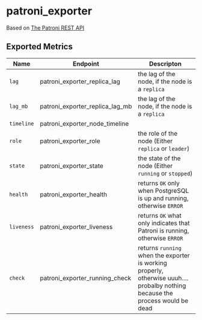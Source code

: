 # patroni_exporter
Based on [The Patroni REST API](https://patroni.readthedocs.io/en/latest/rest_api.html)
## Exported Metrics

| Name  | Endpoint | Descripton |
|-------|----------|------------|
|`lag`|patroni_exporter_replica_lag|the lag of the node, if the node is a `replica`|
|`lag_mb`| patroni_exporter_replica_lag_mb |the lag of the node, if the node is a `replica`|
|`timeline`| patroni_exporter_node_timeline |
|`role`| patroni_exporter_role | the role of the node (Either `replica` or `leader`)|
|`state`| patroni_exporter_state | the state of the node (Either `running` or `stopped`)|
|`health`| patroni_exporter_health | returns `OK` only when PostgreSQL is up and running, otherwise `ERROR`|
|`liveness`| patroni_exporter_liveness | returns `OK` what only indicates that Patroni is running, otherwise `ERROR`|
|`check`| patroni_exporter_running_check | returns `running` when the exporter is working properly, otherwise uuuh.... probalby nothing because the process would be dead|



